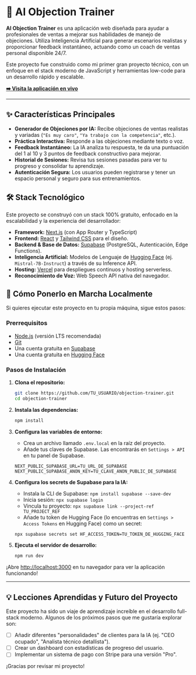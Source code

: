 # 🤖 AI Objection Trainer

**AI Objection Trainer** es una aplicación web diseñada para ayudar a profesionales de ventas a mejorar sus habilidades de manejo de objeciones. Utiliza Inteligencia Artificial para generar escenarios realistas y proporcionar feedback instantáneo, actuando como un coach de ventas personal disponible 24/7.

Este proyecto fue construido como mi primer gran proyecto técnico, con un enfoque en el stack moderno de JavaScript y herramientas low-code para un desarrollo rápido y escalable.

**[➡️ Visita la aplicación en vivo](https://objection-trainer.vercel.app/)**  

---

## ✨ Características Principales

*   **Generador de Objeciones por IA:** Recibe objeciones de ventas realistas y variadas (`"Es muy caro"`, `"Ya trabajo con la competencia"`, etc.).
*   **Práctica Interactiva:** Responde a las objeciones mediante texto o voz.
*   **Feedback Instantáneo:** La IA analiza tu respuesta, te da una puntuación del 1 al 10 y 3 puntos de feedback constructivo para mejorar.
*   **Historial de Sesiones:** Revisa tus sesiones pasadas para ver tu progreso y consolidar tu aprendizaje.
*   **Autenticación Segura:** Los usuarios pueden registrarse y tener un espacio personal y seguro para sus entrenamientos.

## 🛠️ Stack Tecnológico

Este proyecto se construyó con un stack 100% gratuito, enfocado en la escalabilidad y la experiencia del desarrollador:

*   **Framework:** [Next.js](https://nextjs.org/) (con App Router y TypeScript)
*   **Frontend:** [React](https://react.dev/) y [Tailwind CSS](https://tailwindcss.com/) para el diseño.
*   **Backend & Base de Datos:** [Supabase](https://supabase.com/) (PostgreSQL, Autenticación, Edge Functions).
*   **Inteligencia Artificial:** Modelos de Lenguaje de [Hugging Face](https://huggingface.co/) (ej. `Mistral-7B-Instruct`) a través de su Inference API.
*   **Hosting:** [Vercel](https://vercel.com/) para despliegues continuos y hosting serverless.
*   **Reconocimiento de Voz:** Web Speech API nativa del navegador.

## 🚀 Cómo Ponerlo en Marcha Localmente

Si quieres ejecutar este proyecto en tu propia máquina, sigue estos pasos:

### Prerrequisitos

*   [Node.js](https://nodejs.org/) (versión LTS recomendada)
*   [Git](https://git-scm.com/)
*   Una cuenta gratuita en [Supabase](https://supabase.com/)
*   Una cuenta gratuita en [Hugging Face](https://huggingface.co/)

### Pasos de Instalación

1.  **Clona el repositorio:**
    ```bash
    git clone https://github.com/TU_USUARIO/objection-trainer.git
    cd objection-trainer
    ```

2.  **Instala las dependencias:**
    ```bash
    npm install
    ```

3.  **Configura las variables de entorno:**
    *   Crea un archivo llamado `.env.local` en la raíz del proyecto.
    *   Añade tus claves de Supabase. Las encontrarás en `Settings > API` en tu panel de Supabase.

    ```
    NEXT_PUBLIC_SUPABASE_URL=TU_URL_DE_SUPABASE
    NEXT_PUBLIC_SUPABASE_ANON_KEY=TU_CLAVE_ANON_PUBLIC_DE_SUPABASE
    ```

4.  **Configura los secrets de Supabase para la IA:**
    *   Instala la CLI de Supabase: `npm install supabase --save-dev`
    *   Inicia sesión: `npx supabase login`
    *   Vincula tu proyecto: `npx supabase link --project-ref TU_PROJECT_REF`
    *   Añade tu token de Hugging Face (lo encuentras en `Settings > Access Tokens` en Hugging Face) como un secret:
    ```bash
    npx supabase secrets set HF_ACCESS_TOKEN=TU_TOKEN_DE_HUGGING_FACE
    ```

5.  **Ejecuta el servidor de desarrollo:**
    ```bash
    npm run dev
    ```

¡Abre [http://localhost:3000](http://localhost:3000) en tu navegador para ver la aplicación funcionando!

---

## 💡 Lecciones Aprendidas y Futuro del Proyecto

Este proyecto ha sido un viaje de aprendizaje increíble en el desarrollo full-stack moderno. Algunos de los próximos pasos que me gustaría explorar son:

*   [ ] Añadir diferentes "personalidades" de clientes para la IA (ej. "CEO ocupado", "Analista técnico detallista").
*   [ ] Crear un dashboard con estadísticas de progreso del usuario.
*   [ ] Implementar un sistema de pago con Stripe para una versión "Pro".

¡Gracias por revisar mi proyecto!